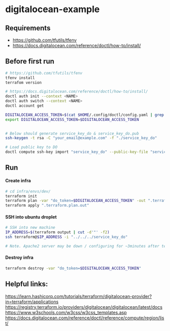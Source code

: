 # digitalocean-example

## Requirements
* https://github.com/tfutils/tfenv
* https://docs.digitalocean.com/reference/doctl/how-to/install/

## Before first run

```bash
# https://github.com/tfutils/tfenv
tfenv install
terrafom version
```

```bash
# https://docs.digitalocean.com/reference/doctl/how-to/install/
doctl auth init --context <NAME>
doctl auth switch --context <NAME>
doctl account get
```

```bash
DIGITALOCEAN_ACCESS_TOKEN=$(cat $HOME/.config/doctl/config.yaml | grep "private:" | cut -d' ' -f4)
export DIGITALOCEAN_ACCESS_TOKEN=$DIGITALOCEAN_ACCESS_TOKEN
```

```bash
 
# Below should generate service_key_do & service_key_do.pub
ssh-keygen -t rsa -C "your_email@example.com" -f "./service_key_do"

# Load public key to DO
doctl compute ssh-key import "service_key_do" --public-key-file "service_key_do.pub"
```

## Run

#### Create infra
```bash
# cd infra/envs/dev/
terraform init
terraform plan -var "do_token=$DIGITALOCEAN_ACCESS_TOKEN" -out ".terraform.plan.out"
terraform apply ".terraform.plan.out"
```

#### SSH into ubuntu droplet
```bash
# SSH into new machine
IP_ADDRESS=$(terraform output | cut -d'"' -f2)
ssh terraform@$IP_ADDRESS -i "../../../service_key_do"

# Note. Apache2 server may be down / configuring for ~3minutes after terraform apply
```

#### Destroy infra
```bash
terraform destroy -var "do_token=$DIGITALOCEAN_ACCESS_TOKEN"
```

## Helpful links:
https://learn.hashicorp.com/tutorials/terraform/digitalocean-provider?in=terraform/applications
https://registry.terraform.io/providers/digitalocean/digitalocean/latest/docs
https://www.w3schools.com/w3css/w3css_templates.asp
https://docs.digitalocean.com/reference/doctl/reference/compute/region/list/



